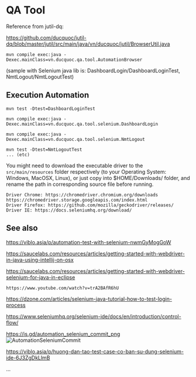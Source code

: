 QA Tool 
=== 

Reference from jutil-dq: 

https://github.com/ducquoc/jutil-dq/blob/master/jutil/src/main/java/vn/ducquoc/jutil/BrowserUtil.java
```
mvn compile exec:java -Dexec.mainClass=vn.ducquoc.qa.tool.AutomationBrowser
```
(sample with Selenium java lib is: DashboardLogin/DashboardLoginTest, NmtLogout/NmtLogoutTest)

## Execution Automation
```
mvn test -Dtest=DashboardLoginTest

mvn compile exec:java -Dexec.mainClass=vn.ducquoc.qa.tool.selenium.DashboardLogin

mvn compile exec:java -Dexec.mainClass=vn.ducquoc.qa.tool.selenium.NmtLogout

mvn test -Dtest=NmtLogoutTest
... (etc)
```
You might need to download the executable driver to the `src/main/resources` folder 
respectively (to your Operating System: Windows, MacOSX, Linux), or just copy into 
$HOME/Downloads/ folder, and rename the path in corresponding source file before running.
```
Driver Chrome: https://chromedriver.chromium.org/downloads https://chromedriver.storage.googleapis.com/index.html
Driver Firefox: https://github.com/mozilla/geckodriver/releases/
Driver IE: https://docs.seleniumhq.org/download/
```

## See also

https://viblo.asia/p/automation-test-with-selenium-nwmGyMogGoW

https://saucelabs.com/resources/articles/getting-started-with-webdriver-in-java-using-intellij-on-osx

https://saucelabs.com/resources/articles/getting-started-with-webdriver-selenium-for-java-in-eclipse
```
https://www.youtube.com/watch?v=trA2BAfR6hU
```
https://dzone.com/articles/selenium-java-tutorial-how-to-test-login-process

https://www.seleniumhq.org/selenium-ide/docs/en/introduction/control-flow/

https://is.gd/automation_selenium_commit_png ![AutomationSeleniumCommit](https://is.gd/automation_selenium_commit_png)

https://viblo.asia/p/huong-dan-tao-test-case-co-ban-su-dung-selenium-ide-6J3ZgDkLlmB

...
